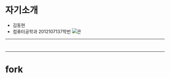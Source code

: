 # 자기소개
* 김동현
* 컴퓨터공학과 2012107137학번
![콘](http://file3.instiz.net/data/file3/2018/03/03/8/9/1/891c2833ddd055f44d3ff13d708e040a.gif)
***
# 
***
# fork
